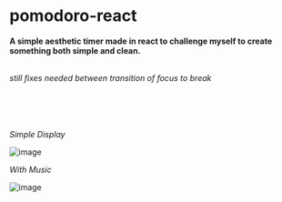 # pomodoro-react
**A simple aesthetic timer made in react to challenge myself to create something both simple and clean.**<br /><br />

*still fixes needed between transition of focus to break*  <br /><br /><br /><br /><br />



      

*Simple Display*  

![image](https://github.com/user-attachments/assets/70a61068-89c8-4044-8825-acc22f53e21a)

*With Music* 

![image](https://github.com/user-attachments/assets/c62b1a91-564d-418b-bbb9-a6c980892941)

